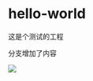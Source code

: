 # hello-world

这是个测试的工程

分支增加了内容

![](https://gss1.bdstatic.com/9vo3dSag_xI4khGkpoWK1HF6hhy/baike/w%3D268%3Bg%3D0/sign=c84eecc5dd2a60595210e61c100f53a6/1ad5ad6eddc451da188a0ce7bcfd5266d01632b9.jpg)
